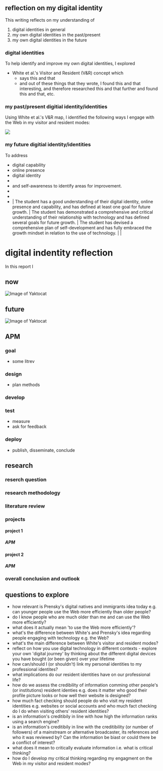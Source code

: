 ## reflection on my digital identity

This writing reflects on my understanding of

1. digital identities in general
2. my own digital identities in the past/present
3. my own digital identities in the future

### digital identities
To help identify and improve my own digital identities, I explored 
- White et al.'s Visitor and Resident (V&R) concept which 
  - says this and that 
  - and out of these things that they wrote, I found this and that interesting, and therefore researched this and that further and found this and that, etc. 

### my past/present digitial identity/identities
Using White et al.'s V&R map, I identified the following ways I engage with the Web in my visitor and resident modes: 

![](/assets/img/vr-map-plain.svg)

### my future digitial identity/identities

To address 
- digital capability
- online presence 
- digital identity 
- 
- and self-awareness to identify areas for improvement.  
- 
- 
- | The student has a good understanding of their digital identity, online presence and capability, and has defined at least one goal for future growth.  | The student has demonstrated a comprehensive and critical understanding of their relationship with technology and has defined several goals for future growth.  | The student has devised a comprehensive plan of self-development and has fully embraced the growth mindset in relation to the use of technology.  |   |

# digital indentity reflection

In this report I 




## now
![Image of Yaktocat](https://octodex.github.com/images/yaktocat.png)
## future
![Image of Yaktocat](https://octodex.github.com/images/yaktocat.png)

## APM
### goal
- some litrev
### design
- plan methods
### develop
### test
- measure
- ask for feedback
### deploy
- publish, disseminate, conclude

## research
### reserch question
### research methodology
### literature review
### projects
#### project 1
##### APM
#### project 2
##### APM
### overall conclusion and outlook


## questions to explore
- how relevant is Prensky's digital natives and immigrants idea today e.g. can younger people use the Web more efficiently than older people? 
- do I know people who are much older than me and can use the Web more efficiently?
- what does it actually mean 'to use the Web more efficiently'?
- what's the difference between White's and Prensky's idea regarding people engaging with technology e.g. the Web?
- what's the main difference between White's visitor and resident modes?
- reflect on how you use digital technology in different contexts - explore your own 'digital journey' by thinking about the different digital devices you have bought (or been given) over your lifetime
- how can/should I (or shouldn't)  link my personal identities to my professional identites?
- what implications do our resident identities have on our professional life?
- how do we assess the credibility of information comming other people's (or institutions) resident identies e.g. does it matter who good their profile picture looks or how well their website is designed? 
- how much fact checking should people do who visit my resident identities e.g. websites or social accounts and who much fact checking do I do when visiting others' resident identities?
- is an information's creditibily in line with how high the information ranks using a search engine?
- is an information's creditibily in line with the creditibility (or number of followers) of a mainstream or alternative broadcaster, its references and who it was reviewed by? Can the information be biast or could there be a conflict of interest? 
- what does it mean to critically evaluate information i.e. what is critical thinking?
- how do I develop my critical thinking regarding my engagment on the Web in my visitor and resident modes?

